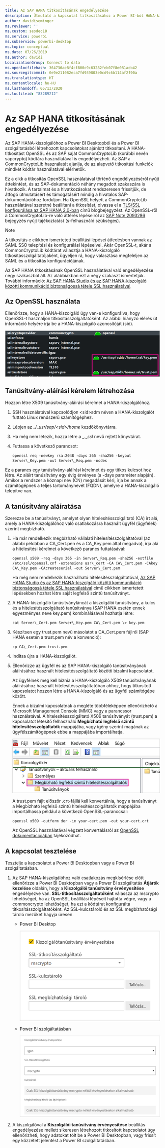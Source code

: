 ```yaml
---
title: Az SAP HANA titkosításának engedélyezése
description: Útmutató a kapcsolat titkosításához a Power BI-ból HANA-kiszolgálóhoz SAML SSO használatával való csatlakozáskor.
author: davidiseminger
ms.reviewer: ''
ms.custom: seodec18
ms.service: powerbi
ms.subservice: powerbi-desktop
ms.topic: conceptual
ms.date: 07/26/2019
ms.author: davidi
LocalizationGroup: Connect to data
ms.openlocfilehash: 364736ae8f4cf800c9c63282feb07f8e081aeb42
ms.sourcegitcommit: 0e9e211082eca7fd939803e0cd9c6b114af2f90a
ms.translationtype: HT
ms.contentlocale: hu-HU
ms.lasthandoff: 05/13/2020
ms.locfileid: "83289212"
---
```

# <a name="enable-encryption-for-sap-hana"></a>Az SAP HANA titkosításának engedélyezése

Az SAP HANA-kiszolgálóhoz a Power BI Desktopból és a Power BI szolgáltatásból létrehozott kapcsolatokat ajánlott titkosítani. A HANA-titkosítást OpenSSL és az SAP saját CommonCryptoLib (korábbi nevén sapcrypto) kódtára használatával is engedélyezheti. Az SAP a CommonCryptoLib használatát ajánlja, de az alapvető titkosítási funkciók mindkét kódtár használatával elérhetők.

Ez a cikk a titkosítás OpenSSL használatával történő engedélyezéséről nyújt áttekintést, és az SAP-dokumentáció néhány megadott szakaszára is hivatkozik. A tartalmat és a hivatkozásokat rendszeresen frissítjük, de átfogó útmutatásért és támogatásért mindig a hivatalos SAP-dokumentációhoz forduljon. Ha OpenSSL helyett a CommonCryptoLib használatával szeretné beállítani a titkosítást, olvassa el a [TLS/SSL konfigurálása az SAP HANA 2.0-ban](https://blogs.sap.com/2018/11/13/how-to-configure-tlsssl-in-sap-hana-2.0/) című blogbejegyzést. Az OpenSSL-ről a CommonCryptoLib-re való áttérés lépéseiről az [SAP Note 2093286](https://launchpad.support.sap.com/#/notes/2093286) bejegyzés nyújt tájékoztatást (s-felhasználó szükséges).

> [!NOTE]
> A titkosítás e cikkben ismertetett beállítási lépései átfedésben vannak az SAML SSO telepítési és konfigurálási lépéseivel. Akár OpenSSL-t, akár a CommonCryptoLib kódtárat választja a HANA-kiszolgáló titkosításszolgáltatójaként, ügyeljen rá, hogy választása megfeleljen az SAML és a titkosítás konfigurációjának.

Az SAP HANA titkosításának OpenSSL használatával való engedélyezése négy szakaszból áll. Az alábbiakban ezt a négy szakaszt ismertetjük.  További információ: [Az SAP HANA Studio és az SAP HANA-kiszolgáló közötti kommunikáció biztonságossá tétele SSL használatával](https://blogs.sap.com/2015/09/28/securing-the-communication-between-sap-hana-studio-and-sap-hana-server-through-ssl/).

## <a name="use-openssl"></a>Az OpenSSL használata

Ellenőrizze, hogy a HANA-kiszolgáló úgy van-e konfigurálva, hogy OpenSSL-t használjon titkosításszolgáltatóként. Az alábbi hiányzó elérés út információ helyére írja be a HANA-kiszolgáló azonosítóját (sid).

![OpenSSL titkosítási szolgáltató](media/desktop-sap-hana-encryption/ssl-crypto-provider.png)

## <a name="create-a-certificate-signing-request"></a>Tanúsítvány-aláírási kérelem létrehozása

Hozzon létre X509 tanúsítvány-aláírási kérelmet a HANA-kiszolgálóhoz.

1. SSH használatával kapcsolódjon \<sid\>adm néven a HANA-kiszolgálót futtató Linux rendszerű számítógéphez.

1. Lépjen az _/__usr/sap/\<sid\>/home_ kezdőkönyvtárra.

1. Ha még nem létezik, hozza létre a _.__ssl_ nevű rejtett könyvtárat.

1. Futtassa a következő parancsot:

    ```
    openssl req -newkey rsa:2048 -days 365 -sha256 -keyout Server\_Key.pem -out Server\_Req.pem -nodes
    ```

Ez a parancs egy tanúsítvány-aláírási kérelmet és egy titkos kulcsot hoz létre. Az aláírt tanúsítvány egy évig érvényes (a -days paraméter alapján). Amikor a rendszer a köznapi név (CN) megadását kéri, írja be annak a számítógépnek a teljes tartománynevét (FQDN), amelyre a HANA-kiszolgáló telepítve van.

## <a name="get-the-certificate-signed"></a>A tanúsítvány aláíratása

Szerezze be a tanúsítványt, amelyet olyan hitelesítésszolgáltató (CA) írt alá, amely a HANA-kiszolgálóhoz való csatlakozásra használt ügyfél (ügyfelek) szerint megbízható.

1. Ha már rendelkezik megbízható vállalati hitelesítésszolgáltatóval (az alábbi példában a CA\_Cert.pen és a CA\_Key.pem által megadva), írja alá a hitelesítési kérelmet a következő parancs futtatásával:

    ```
    openssl x509 -req -days 365 -in Server\_Req.pem -sha256 -extfile /etc/ssl/openssl.cnf -extensions usr\_cert -CA CA\_Cert.pem -CAkey CA\_Key.pem -CAcreateserial -out Server\_Cert.pem
    ```

    Ha még nem rendelkezik használható hitelesítésszolgáltatóval, [Az SAP HANA Studio és az SAP HANA-kiszolgáló közötti kommunikáció biztonságossá tétele SSL használatával](https://blogs.sap.com/2015/09/28/securing-the-communication-between-sap-hana-studio-and-sap-hana-server-through-ssl/) című cikkben ismertetett lépésekben hozhat létre saját legfelső szintű tanúsítványt.

1. A HANA-kiszolgáló tanúsítványláncát a kiszolgálói tanúsítvány, a kulcs és a hitelesítésszolgáltató tanúsítványa (SAP HANA esetén ennek egyezményes neve key.pem) kombinálásával hozhatja létre:

    ```
    cat Server\_Cert.pem Server\_Key.pem CA\_Cert.pem \> key.pem
    ```

1. Készítsen egy trust.pem nevű másolatot a CA\_Cert.pem fájlról (SAP HANA esetén a trust.pem név a konvenció):

    ```
    cp CA\_Cert.pem trust.pem
    ```

1. Indítsa újra a HANA-kiszolgálót.

1. Ellenőrizze az ügyfél és az SAP HANA-kiszolgáló tanúsítványának aláírásához használt hitelesítésszolgáltató közötti bizalmi kapcsolatot.

    Az ügyfélnek meg kell bíznia a HANA-kiszolgáló X509 tanúsítványának aláírásához használt hitelesítésszolgáltatóban ahhoz, hogy titkosított kapcsolatot hozzon létre a HANA-kiszolgáló és az ügyfél számítógépe között.

    Ennek a bizalmi kapcsolatnak a megléte többféleképpen ellenőrizhető a Microsoft Management Console (MMC) vagy a parancssor használatával. A hitelesítésszolgáltató X509 tanúsítványát (trust.pem) a kapcsolatot létesítő felhasználó **Megbízható legfelső szintű hitelesítésszolgáltatók** mappájába, vagy igény szerint magának az ügyfélszámítógépnek ebbe a mappájába importálhatja.

    ![Megbízható legfelső szintű hitelesítésszolgáltatók mappája](media/desktop-sap-hana-encryption/trusted-root-certification.png)

    A trust.pem fájlt először .crt-fájllá kell konvertálnia, hogy a tanúsítványt a Megbízható legfelső szintű hitelesítésszolgáltatók mappájába importálhassa például a következő OpenSSL-paranccsal:

    ```
    openssl x509 -outform der -in your-cert.pem -out your-cert.crt
    ```
    
    Az OpenSSL használatával végzett konvertálásról az [OpenSSL dokumentációjában](https://www.openssl.org/docs/man1.0.2/man3/x509.html) tájékozódhat.

## <a name="test-the-connection"></a>A kapcsolat tesztelése

Tesztelje a kapcsolatot a Power BI Desktopban vagy a Power BI szolgáltatásban.

1. Az SAP HANA-kiszolgálóhoz való csatlakozás megkísérlése előtt ellenőrizze a Power BI Desktopban vagy a Power BI szolgáltatás **Átjárók kezelése** oldalán, hogy a **Kiszolgálói tanúsítvány érvényesítése** engedélyezve van. **SSL-titkosításszolgáltatóként** válassza az mscrypto lehetőséget, ha az OpenSSL beállítási lépéseit hajtotta végre, vagy a commoncrypto lehetőséget, ha ezt a kódtárat konfigurálta titkosításszolgáltatóként. Az SSL-kulcstároló és az SSL megbízhatósági tároló mezőket hagyja üresen.

    - Power BI Desktop

        ![Kiszolgálótanúsítvány érvényesítése – szolgáltatás](media/desktop-sap-hana-encryption/validate-server-certificate-service.png)

    - Power BI szolgáltatásban

        ![Kiszolgálótanúsítvány érvényesítése – Desktop](media/desktop-sap-hana-encryption/validate-server-certificate-desktop.png)

1. A kiszolgálóval a **Kiszolgálói tanúsítvány érvényesítése** beállítás engedélyezése mellett sikeresen létrehozott titkosított kapcsolatot úgy ellenőrizheti, hogy adatokat tölt be a Power BI Desktopban, vagy frissít egy közzétett jelentést a Power BI szolgáltatásban.
